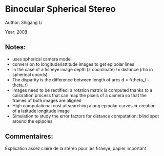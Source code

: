 # Binocular Spherical Stereo

Author: Shigang Li

Year: 2008

Notes:
---
* uses spherical camera model
* conversion to longitude/lattitude images to get epipolar lines
* In the case of a fisheye image depth (*z* coordinate) != distance (rho in spherical coords)
* The disparity is the difference between length of arcs d = f(theta_l - theta_r)
* Images need to be rectified: a rotation matrix is computed thanks to a calibration process that can map the pixels of a camera so that the frames of both images are aligned
* High computational cost of searching along epipolar curves => creation of a latitude longitude image
* Simulation to study the error factors for distance computation: blind spot around the epipoles 

Commentaires:
---
Explication assez claire de la stéréo pour les fisheye, papier important